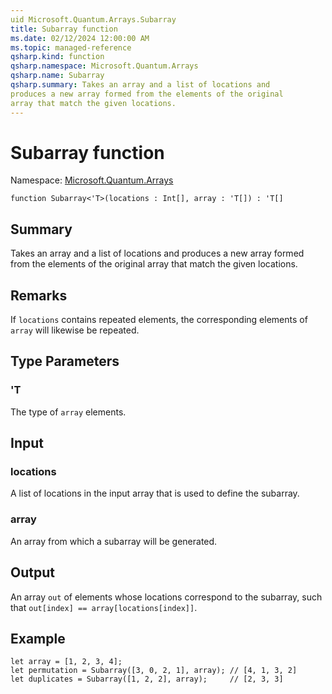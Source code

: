 ```yaml
---
uid Microsoft.Quantum.Arrays.Subarray
title: Subarray function
ms.date: 02/12/2024 12:00:00 AM
ms.topic: managed-reference
qsharp.kind: function
qsharp.namespace: Microsoft.Quantum.Arrays
qsharp.name: Subarray
qsharp.summary: Takes an array and a list of locations and
produces a new array formed from the elements of the original
array that match the given locations.
---
```


# Subarray function

Namespace: [Microsoft.Quantum.Arrays](xref:Microsoft.Quantum.Arrays)

```qsharp
function Subarray<'T>(locations : Int[], array : 'T[]) : 'T[]
```

## Summary
Takes an array and a list of locations and
produces a new array formed from the elements of the original
array that match the given locations.

## Remarks
If `locations` contains repeated elements, the corresponding elements
of `array` will likewise be repeated.

## Type Parameters
### 'T
The type of `array` elements.

## Input
### locations
A list of locations in the input array that is used to define the subarray.
### array
An array from which a subarray will be generated.

## Output
An array `out` of elements whose locations correspond to the subarray,
such that `out[index] == array[locations[index]]`.

## Example

```qsharp
let array = [1, 2, 3, 4];
let permutation = Subarray([3, 0, 2, 1], array); // [4, 1, 3, 2]
let duplicates = Subarray([1, 2, 2], array);     // [2, 3, 3]
```
